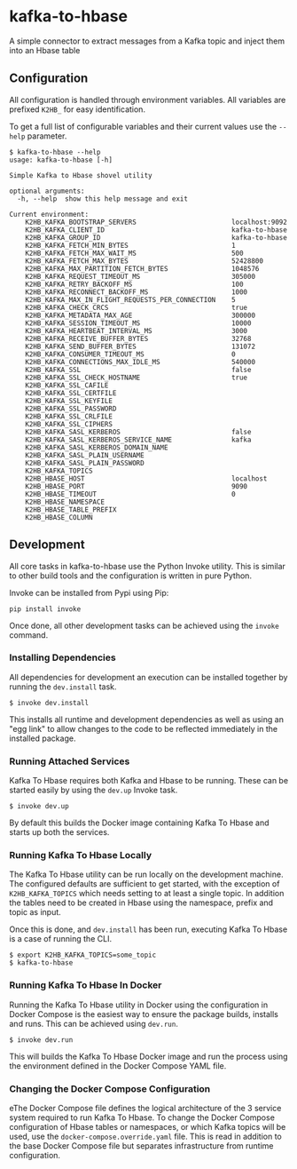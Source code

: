 # kafka-to-hbase

A simple connector to extract messages from a Kafka topic and inject them into
an Hbase table

## Configuration

All configuration is handled through environment variables. All variables are
prefixed `K2HB_` for easy identification.

To get a full list of configurable variables and their current values use the
`--help` parameter.

```
$ kafka-to-hbase --help
usage: kafka-to-hbase [-h]

Simple Kafka to Hbase shovel utility

optional arguments:
  -h, --help  show this help message and exit

Current environment:
    K2HB_KAFKA_BOOTSTRAP_SERVERS                        localhost:9092
    K2HB_KAFKA_CLIENT_ID                                kafka-to-hbase
    K2HB_KAFKA_GROUP_ID                                 kafka-to-hbase
    K2HB_KAFKA_FETCH_MIN_BYTES                          1
    K2HB_KAFKA_FETCH_MAX_WAIT_MS                        500
    K2HB_KAFKA_FETCH_MAX_BYTES                          52428800
    K2HB_KAFKA_MAX_PARTITION_FETCH_BYTES                1048576
    K2HB_KAFKA_REQUEST_TIMEOUT_MS                       305000
    K2HB_KAFKA_RETRY_BACKOFF_MS                         100
    K2HB_KAFKA_RECONNECT_BACKOFF_MS                     1000
    K2HB_KAFKA_MAX_IN_FLIGHT_REQUESTS_PER_CONNECTION    5
    K2HB_KAFKA_CHECK_CRCS                               true
    K2HB_KAFKA_METADATA_MAX_AGE                         300000
    K2HB_KAFKA_SESSION_TIMEOUT_MS                       10000
    K2HB_KAFKA_HEARTBEAT_INTERVAL_MS                    3000
    K2HB_KAFKA_RECEIVE_BUFFER_BYTES                     32768
    K2HB_KAFKA_SEND_BUFFER_BYTES                        131072
    K2HB_KAFKA_CONSUMER_TIMEOUT_MS                      0
    K2HB_KAFKA_CONNECTIONS_MAX_IDLE_MS                  540000
    K2HB_KAFKA_SSL                                      false
    K2HB_KAFKA_SSL_CHECK_HOSTNAME                       true
    K2HB_KAFKA_SSL_CAFILE
    K2HB_KAFKA_SSL_CERTFILE
    K2HB_KAFKA_SSL_KEYFILE
    K2HB_KAFKA_SSL_PASSWORD
    K2HB_KAFKA_SSL_CRLFILE
    K2HB_KAFKA_SSL_CIPHERS
    K2HB_KAFKA_SASL_KERBEROS                            false
    K2HB_KAFKA_SASL_KERBEROS_SERVICE_NAME               kafka
    K2HB_KAFKA_SASL_KERBEROS_DOMAIN_NAME
    K2HB_KAFKA_SASL_PLAIN_USERNAME
    K2HB_KAFKA_SASL_PLAIN_PASSWORD
    K2HB_KAFKA_TOPICS
    K2HB_HBASE_HOST                                     localhost
    K2HB_HBASE_PORT                                     9090
    K2HB_HBASE_TIMEOUT                                  0
    K2HB_HBASE_NAMESPACE
    K2HB_HBASE_TABLE_PREFIX
    K2HB_HBASE_COLUMN
```

## Development

All core tasks in kafka-to-hbase use the Python Invoke utility. This is similar
to other build tools and the configuration is written in pure Python.

Invoke can be installed from Pypi using Pip:

```
pip install invoke
```

Once done, all other development tasks can be achieved using the `invoke`
command.

### Installing Dependencies

All dependencies for development an execution can be installed together by
running the `dev.install` task.

```
$ invoke dev.install
```

This installs all runtime and development dependencies as well as using an "egg
link" to allow changes to the code to be reflected immediately in the installed
package.

### Running Attached Services

Kafka To Hbase requires both Kafka and Hbase to be running. These can be started
easily by using the `dev.up` Invoke task.

```
$ invoke dev.up
```

By default this builds the Docker image containing Kafka To Hbase and starts up
both the services.

### Running Kafka To Hbase Locally

The Kafka To Hbase utility can be run locally on the development machine. The
configured defaults are sufficient to get started, with the exception of
`K2HB_KAFKA_TOPICS` which needs setting to at least a single topic. In addition
the tables need to be created in Hbase using the namespace, prefix and topic as
input.

Once this is done, and `dev.install` has been run, executing Kafka To Hbase is a case of running the CLI.

```
$ export K2HB_KAFKA_TOPICS=some_topic
$ kafka-to-hbase
```

### Running Kafka To Hbase In Docker

Running the Kafka To Hbase utility in Docker using the configuration in Docker
Compose is the easiest way to ensure the package builds, installs and runs. This
can be achieved using `dev.run`.

```
$ invoke dev.run
```

This will builds the Kafka To Hbase Docker image and run the process using the
environment defined in the Docker Compose YAML file.

### Changing the Docker Compose Configuration

eThe Docker Compose file defines the logical architecture of the 3 service system
required to run Kafka To Hbase. To change the Docker Compose configuration of
Hbase tables or namespaces, or which Kafka topics will be used, use the
`docker-compose.override.yaml` file. This is read in addition to the base Docker
Compose file but separates infrastructure from runtime configuration.